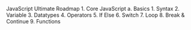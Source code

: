 JavaScript Ultimate Roadmap
    1. Core JavaScript
        a. Basics
            1. Syntax
            2. Variable
            3. Datatypes
            4. Operators
            5. If Else
            6. Switch
            7. Loop
            8. Break & Continue
            9. Functions